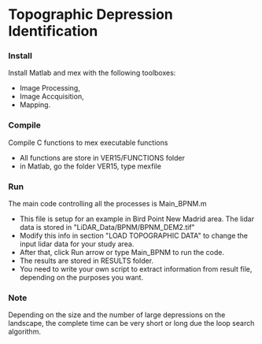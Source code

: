 # Topographic Depression Identification

### Install
Install Matlab and mex with the following toolboxes:
- Image Processing, 
- Image Accquisition,
- Mapping.

### Compile
Compile C functions to mex executable functions
- All functions are store in VER15/FUNCTIONS folder
- in Matlab, go the folder VER15, type mexfile

### Run
The main code controlling all the processes is Main_BPNM.m
- This file is setup for an example in Bird Point New Madrid area. The lidar data is stored in "LiDAR_Data/BPNM/BPNM_DEM2.tif"
- Modify this info in section "LOAD TOPOGRAPHIC DATA" to change the input lidar data for your study area.
- After that, click Run arrow or type Main_BPNM to run the code.
- The results are stored in RESULTS folder.
- You need to write your own script to extract information from result file, depending on the purposes you want.    

### Note
Depending on the size and the number of large depressions on the landscape, the complete time can be very short or long due the loop search algorithm.





